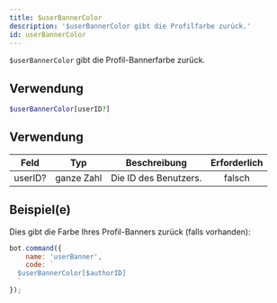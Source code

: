 ```yaml
---
title: $userBannerColor
description: '$userBannerColor gibt die Profilfarbe zurück.'
id: userBannerColor
---
```


`$userBannerColor` gibt die Profil-Bannerfarbe zurück.

## Verwendung

```php
$userBannerColor[userID?]
```

## Verwendung

| Feld    | Typ        | Beschreibung          | Erforderlich |
| ------- | ---------- | --------------------- |:------------:|
| userID? | ganze Zahl | Die ID des Benutzers. |    falsch    |

## Beispiel(e)

Dies gibt die Farbe Ihres Profil-Banners zurück (falls vorhanden):

```javascript
bot.command({
    name: 'userBanner',
    code: `
  $userBannerColor[$authorID]
  `
});
```
